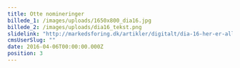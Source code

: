 ```yaml
---
title: Otte nomineringer
billede_1: /images/uploads/1650x800_dia16.jpg
billede_2: /images/uploads/dia16_tekst.png
slidelink: "http://markedsforing.dk/artikler/digitalt/dia-16-her-er-alle-vinderne"
cmsUserSlug: ""
date: 2016-04-06T00:00:00.000Z
position: 3
---
```


